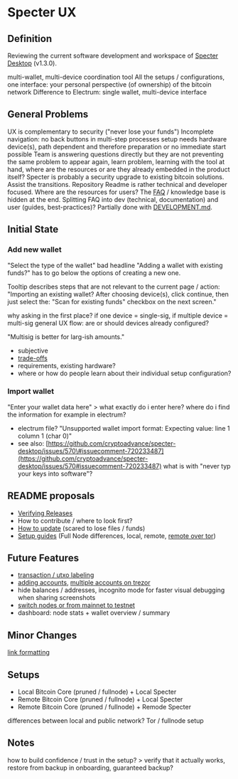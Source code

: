 # Specter UX

## Definition

Reviewing the current software development and workspace of [Specter Desktop](https://github.com/cryptoadvance/specter-desktop) \(v1.3.0\).

multi-wallet, multi-device coordination tool All the setups / configurations, one interface: your personal perspective \(of ownership\) of the bitcoin network Difference to Electrum: single wallet, multi-device interface

## General Problems

UX is complementary to security \("never lose your funds"\) Incomplete navigation: no back buttons in multi-step processes setup needs hardware device\(s\), path dependent and therefore preparation or no immediate start possible Team is answering questions directly but they are not preventing the same problem to appear again, learn problem, learning with the tool at hand, where are the resources or are they already embedded in the product itself? Specter is probably a security upgrade to existing bitcoin solutions. Assist the transitions. Repository Readme is rather technical and developer focused. Where are the resources for users? The [FAQ](https://github.com/cryptoadvance/specter-desktop/blob/master/docs/faq.md) / knowledge base is hidden at the end. Splitting FAQ into dev \(technical, documentation\) and user \(guides, best-practices\)? Partially done with [DEVELOPMENT.md](https://github.com/cryptoadvance/specter-desktop/blob/master/DEVELOPMENT.md).

## Initial State

### Add new wallet

"Select the type of the wallet" bad headline "Adding a wallet with existing funds?" has to go below the options of creating a new one.

Tooltip describes steps that are not relevant to the current page / action: "Importing an existing wallet? After choosing device\(s\), click continue, then just select the: "Scan for existing funds" checkbox on the next screen."

why asking in the first place? if one device = single-sig, if multiple device = multi-sig general UX flow: are or should devices already configured?

"Multisig is better for larg-ish amounts."

* subjective
* [trade-offs](https://github.com/cryptoadvance/specter-desktop/blob/master/docs/multisig-security-tradeoffs.md)
* requirements, existing hardware?
* where or how do people learn about their individual setup configuration?

### Import wallet

"Enter your wallet data here" &gt; what exactly do i enter here? where do i find the information for example in electrum?

* electrum file? "Unsupported wallet import format: Expecting value: line 1 column 1 \(char 0\)"
* see also: [https://github.com/cryptoadvance/specter-desktop/issues/570\#issuecomment-720233487](https://github.com/cryptoadvance/specter-desktop/issues/570#issuecomment-720233487) what is with "never typ your keys into software"?

## README proposals

* [Verifying Releases](https://github.com/cryptoadvance/specter-desktop/discussions/993#discussioncomment-428335)
* How to contribute / where to look first?
* [How to update](https://github.com/cryptoadvance/specter-desktop/discussions/909) \(scared to lose files / funds\)
* [Setup guides](https://github.com/cryptoadvance/specter-desktop/discussions/857) \(Full Node differences, local, remote, [remote over tor](https://github.com/cryptoadvance/specter-desktop/issues/604#issuecomment-728144342)\)

## Future Features

* [transaction / utxo labeling](https://github.com/cryptoadvance/specter-desktop/issues/826)
* [adding accounts](https://github.com/cryptoadvance/specter-desktop/issues/881), [multiple accounts on trezor](https://github.com/cryptoadvance/specter-desktop/discussions/1099) 
* hide balances / addresses, incognito mode for faster visual debugging when sharing screenshots
* [switch nodes or from mainnet to testnet](https://github.com/cryptoadvance/specter-desktop/issues/28)
* dashboard: node stats + wallet overview / summary 

## Minor Changes

[link formatting](https://github.com/cryptoadvance/specter-desktop/discussions/1099)

## Setups

* Local Bitcoin Core \(pruned / fullnode\) + Local Specter
* Remote Bitcoin Core \(pruned / fullnode\) + Local Specter
* Remote Bitcoin Core \(pruned / fullnode\) + Remode Specter

differences between local and public network? Tor / fullnode setup

## Notes

how to build confidence / trust in the setup? &gt; verify that it actually works, restore from backup in onboarding, guaranteed backup?


